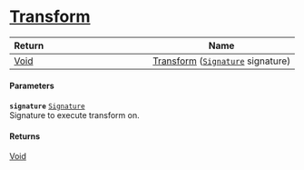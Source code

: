 # [Transform](./EndpointExtraction--Transform.md)



| Return&nbsp; &nbsp; &nbsp; &nbsp; &nbsp; &nbsp; &nbsp; &nbsp; &nbsp; &nbsp; &nbsp; &nbsp; &nbsp; &nbsp; &nbsp; &nbsp; &nbsp; &nbsp; &nbsp; &nbsp; &nbsp; | Name | 
| --- | --- | 
| [Void](https://docs.microsoft.com/en-us/dotnet/api/System.Void) | [Transform](./EndpointExtraction--Transform.md) ([`Signature`](./../../Signature.md) signature) | 


#### Parameters
**`signature`**  [`Signature`](./../../Signature.md)<br>Signature to execute transform on.
#### Returns
[Void](https://docs.microsoft.com/en-us/dotnet/api/System.Void)<br>
